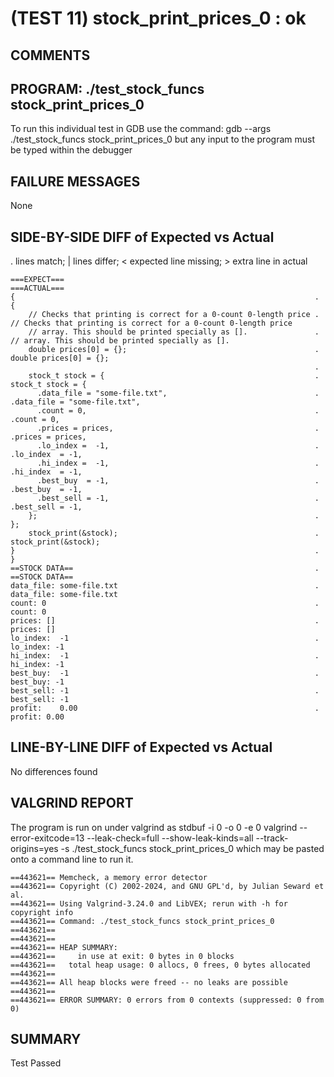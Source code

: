 (TEST 11) stock_print_prices_0 : ok
===================================

COMMENTS
--------


PROGRAM: ./test_stock_funcs stock_print_prices_0
------------------------------------------------
To run this individual test in GDB use the command:
  gdb --args ./test_stock_funcs stock_print_prices_0
but any input to the program must be typed within the debugger

FAILURE MESSAGES
----------------
None

SIDE-BY-SIDE DIFF of Expected vs Actual
---------------------------------------
. lines match; | lines differ; < expected line missing; > extra line in actual

```sdiff
===EXPECT===                                                          ===ACTUAL===
{                                                                   . {
    // Checks that printing is correct for a 0-count 0-length price .     // Checks that printing is correct for a 0-count 0-length price
    // array. This should be printed specially as [].               .     // array. This should be printed specially as [].
    double prices[0] = {};                                          .     double prices[0] = {};
                                                                    . 
    stock_t stock = {                                               .     stock_t stock = {
      .data_file = "some-file.txt",                                 .       .data_file = "some-file.txt",
      .count = 0,                                                   .       .count = 0,
      .prices = prices,                                             .       .prices = prices,
      .lo_index =  -1,                                              .       .lo_index  = -1,
      .hi_index =  -1,                                              .       .hi_index  = -1,
      .best_buy  = -1,                                              .       .best_buy  = -1,
      .best_sell = -1,                                              .       .best_sell = -1,
    };                                                              .     };
    stock_print(&stock);                                            .     stock_print(&stock);
}                                                                   . }
==STOCK DATA==                                                      . ==STOCK DATA==
data_file: some-file.txt                                            . data_file: some-file.txt
count: 0                                                            . count: 0
prices: []                                                          . prices: []
lo_index:  -1                                                       . lo_index: -1
hi_index:  -1                                                       . hi_index: -1
best_buy:  -1                                                       . best_buy: -1
best_sell: -1                                                       . best_sell: -1
profit:    0.00                                                     . profit: 0.00

```

LINE-BY-LINE DIFF of Expected vs Actual
---------------------------------------
No differences found

VALGRIND REPORT
---------------
The program is run on under valgrind as
  stdbuf -i 0 -o 0 -e 0 valgrind --error-exitcode=13 --leak-check=full --show-leak-kinds=all --track-origins=yes -s ./test_stock_funcs stock_print_prices_0
which may be pasted onto a command line to run it.

```
==443621== Memcheck, a memory error detector
==443621== Copyright (C) 2002-2024, and GNU GPL'd, by Julian Seward et al.
==443621== Using Valgrind-3.24.0 and LibVEX; rerun with -h for copyright info
==443621== Command: ./test_stock_funcs stock_print_prices_0
==443621== 
==443621== 
==443621== HEAP SUMMARY:
==443621==     in use at exit: 0 bytes in 0 blocks
==443621==   total heap usage: 0 allocs, 0 frees, 0 bytes allocated
==443621== 
==443621== All heap blocks were freed -- no leaks are possible
==443621== 
==443621== ERROR SUMMARY: 0 errors from 0 contexts (suppressed: 0 from 0)
```

SUMMARY
-------
Test Passed
